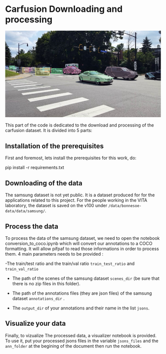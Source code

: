 # Carfusion Downloading and processing

![Carfusion with bounding box](../docs/Carfusion_bbox.png)

This part of the code is dedicated to the download and processing of the carfusion dataset.
It is divided into 5 parts:

## Installation of the prerequisites

First and foremost, lets install the prerequisites for this work, do:

pip install -r requirements.txt 

## Downloading of the data 

The samsung dataset is not yet public. It is a dataset produced for for the applications related to this project. For the people working in the VITA laboratory, the dataset is saved on the v100 under ```/data/bonnesoe-data/data/samsung/```. 

## Process the data 

To process the data of the samsung dataset, we need to open the notebook conversion_to_coco.ipynb which will convert our annotations to a COCO formatting. 
It will allow pifpaf to read those informations in order to process them. 
4 main parameters needs to be provided : 

-The train/test ratio and the train/val ratio ```train_test_ratio``` and ```train_val_ratio```

- The path of the scenes of the samsung dataset ```scenes_dir``` (be sure that there is no zip files in this folder).

- The path of the annotations files (they are json files) of the samsung dataset ```annotations_dir``` .

- The ```output_dir``` of your annotations and their name in the list ```jsons```.


## Visualize your data

Finally, to vizualize The processed data, a visualizer notebook is provided. To use it, put your processed jsons files in the variable ```jsons_files```  and the ```ann_folder``` at the begining of the document then run the notebook.